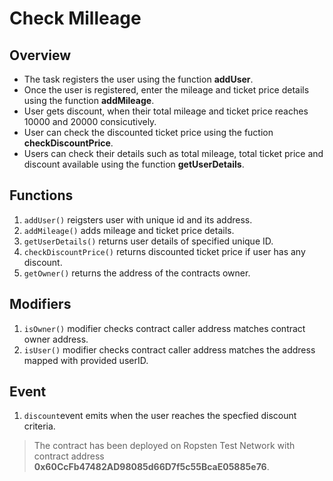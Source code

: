 # Check Milleage

## Overview
* The task registers the user using the function **addUser**.
* Once the user is registered, enter the mileage and ticket price details using the function **addMileage**.
* User gets discount, when their total mileage and ticket price reaches 10000 and 20000 consicutively.
* User can check the discounted ticket price using the fuction **checkDiscountPrice**.
* Users can check their details such as total mileage, total ticket price and discount available using the function **getUserDetails**.

## Functions
1. `addUser()` reigsters user with unique id and its address.
2. `addMileage()` adds mileage and ticket price details.
3. `getUserDetails()` returns user details of specified unique ID.
4. `checkDiscountPrice()` returns discounted ticket price if user has any discount.
5. `getOwner()` returns the address of the contracts owner.

## Modifiers
1. `isOwner()` modifier checks contract caller address matches contract owner address.
2. `isUser()` modifier checks contract caller address matches the address mapped with provided userID.

## Event
1. `discount`event emits when the user reaches the specfied discount criteria.


> The contract has been deployed on Ropsten Test Network with contract address **0x60CcFb47482AD98085d66D7f5c55BcaE05885e76**.
